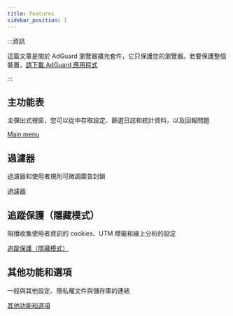 ```yaml
---
title: Features
sidebar_position: 1
---
```


:::資訊

這篇文章是關於 AdGuard 瀏覽器擴充套件，它只保護您的瀏覽器。若要保護整個裝置，[請下載 AdGuard 應用程式](https://agrd.io/download-kb-adblock)



:::

## 主功能表

主彈出式視窗，您可以從中存取設定、篩選日誌和統計資料，以及回報問題

[Main menu](/adguard-browser-extension/features/main-menu.md)

## 過濾器

過濾器和使用者規則可微調廣告封鎖

[過濾器](/adguard-browser-extension/features/filters.md)

## 追蹤保護（隱藏模式）

阻擋收集使用者資訊的 cookies、UTM 標籤和線上分析的設定

[追蹤保護（隱藏模式）](/adguard-browser-extension/features/stealth-mode.md)

## 其他功能和選項

一般與其他設定、隱私權文件與儲存庫的連結

[其他功能和選項](/adguard-browser-extension/features/other-features.md)
